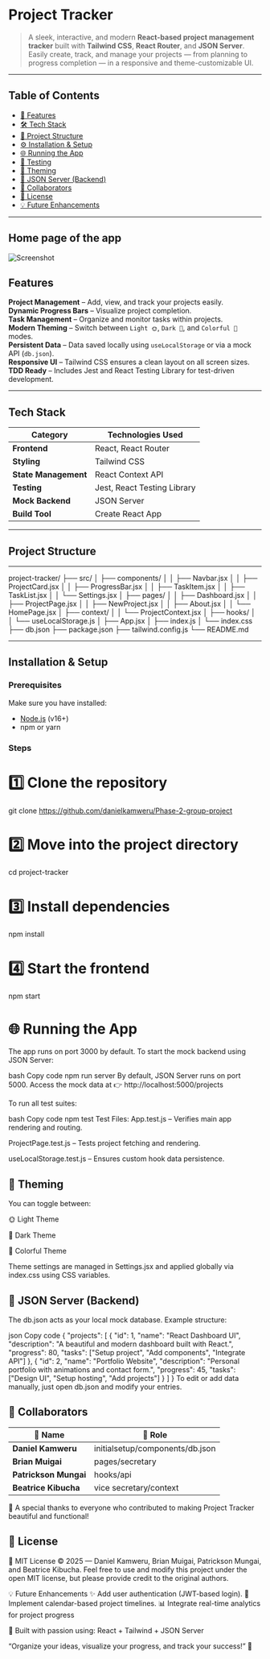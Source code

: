 # Project Tracker

> A sleek, interactive, and modern **React-based project management tracker** built with **Tailwind CSS**, **React Router**, and **JSON Server**.  
> Easily create, track, and manage your projects — from planning to progress completion — in a responsive and theme-customizable UI.

---

## Table of Contents

- [🚀 Features](#-features)
- [🛠️ Tech Stack](#️-tech-stack)
- [📂 Project Structure](#-project-structure)
- [⚙️ Installation & Setup](#️-installation--setup)
- [🌐 Running the App](#-running-the-app)
- [🧪 Testing](#-testing)
- [🎨 Theming](#-theming)
- [📁 JSON Server (Backend)](#-json-server-backend)
- [👥 Collaborators](#-collaborators)
- [📜 License](#-license)
- [💡 Future Enhancements](#-future-enhancements)

---
## Home page of the app

![Screenshot](./assets/screenshot.png)

## Features

**Project Management** – Add, view, and track your projects easily.  
 **Dynamic Progress Bars** – Visualize project completion.  
 **Task Management** – Organize and monitor tasks within projects.  
 **Modern Theming** – Switch between `Light 🌞`, `Dark 🌙`, and `Colorful 🌈` modes.  
 **Persistent Data** – Data saved locally using `useLocalStorage` or via a mock API (`db.json`).  
 **Responsive UI** – Tailwind CSS ensures a clean layout on all screen sizes.  
 **TDD Ready** – Includes Jest and React Testing Library for test-driven development.

---

## Tech Stack

| Category             | Technologies Used           |
| -------------------- | --------------------------- |
| **Frontend**         | React, React Router         |
| **Styling**          | Tailwind CSS                |
| **State Management** | React Context API           |
| **Testing**          | Jest, React Testing Library |
| **Mock Backend**     | JSON Server                 |
| **Build Tool**       | Create React App            |

---

## Project Structure

---

project-tracker/
├── src/
│ ├── components/
│ │ ├── Navbar.jsx
│ │ ├── ProjectCard.jsx
│ │ ├── ProgressBar.jsx
│ │ ├── TaskItem.jsx
│ │ ├── TaskList.jsx
│ │ └── Settings.jsx
│ ├── pages/
│ │ ├── Dashboard.jsx
│ │ ├── ProjectPage.jsx
│ │ ├── NewProject.jsx
│ │ ├── About.jsx
│ │ └── HomePage.jsx
│ ├── context/
│ │ └── ProjectContext.jsx
│ ├── hooks/
│ │ └── useLocalStorage.js
│ ├── App.jsx
│ ├── index.js
│ └── index.css
├── db.json
├── package.json
├── tailwind.config.js
└── README.md


---

## Installation & Setup

### Prerequisites

Make sure you have installed:

- [Node.js](https://nodejs.org/en/) (v16+)
- npm or yarn

### Steps


# 1️⃣ Clone the repository
git clone https://github.com/danielkamweru/Phase-2-group-project

# 2️⃣ Move into the project directory
cd project-tracker

# 3️⃣ Install dependencies
npm install

# 4️⃣ Start the frontend
npm start
# 🌐 Running the App
The app runs on port 3000 by default.
To start the mock backend using JSON Server:

bash
Copy code
npm run server
By default, JSON Server runs on port 5000.
Access the mock data at 👉 http://localhost:5000/projects

To run all test suites:

bash
Copy code
npm test
Test Files:
App.test.js – Verifies main app rendering and routing.

ProjectPage.test.js – Tests project fetching and rendering.

useLocalStorage.test.js – Ensures custom hook data persistence.

## 🎨 Theming
You can toggle between:

🌞 Light Theme

🌙 Dark Theme

🌈 Colorful Theme

Theme settings are managed in Settings.jsx and applied globally via index.css using CSS variables.

 ## 📁 JSON Server (Backend)
The db.json acts as your local mock database. Example structure:

json
Copy code
{
  "projects": [
    {
      "id": 1,
      "name": "React Dashboard UI",
      "description": "A beautiful and modern dashboard built with React.",
      "progress": 80,
      "tasks": ["Setup project", "Add components", "Integrate API"]
    },
    {
      "id": 2,
      "name": "Portfolio Website",
      "description": "Personal portfolio with animations and contact form.",
      "progress": 45,
      "tasks": ["Design UI", "Setup hosting", "Add projects"]
    }
  ]
}
To edit or add data manually, just open db.json and modify your entries.

## 👥 Collaborators

| 👤 Name | 💼 Role |
|----------|-----------|
| **Daniel Kamweru** | initialsetup/components/db.json |
| **Brian Muigai** | pages/secretary |
| **Patrickson Mungai** | hooks/api |
| **Beatrice Kibucha** | vice secretary/context |

🙌 A special thanks to everyone who contributed to making Project Tracker beautiful and functional!

 ## 📜 License
📝 MIT License
© 2025 — Daniel Kamweru, Brian Muigai, Patrickson Mungai, and Beatrice Kibucha.
Feel free to use and modify this project under the open MIT license, but please provide credit to the original authors.

💡 Future Enhancements
✨ Add user authentication (JWT-based login).
📅 Implement calendar-based project timelines.
📊 Integrate real-time analytics for project progress

🖤 Built with passion using:
React + Tailwind + JSON Server

“Organize your ideas, visualize your progress, and track your success!” 🚀





